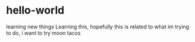 # hello-world
learning new things
Learning this, hopefully this is related to what im trying to do, i want to try moon tacos
